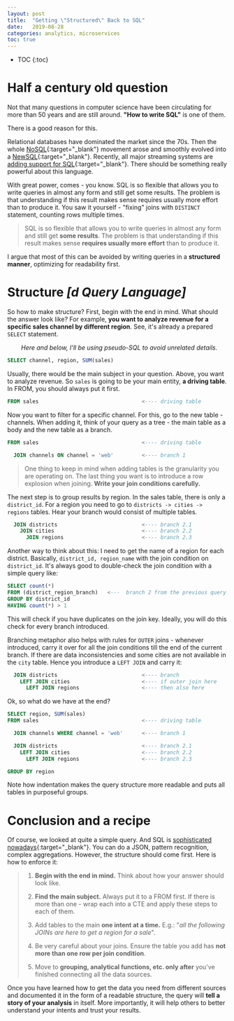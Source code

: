 ```yaml
---
layout: post
title:  "Getting \"Structured\" Back to SQL"
date:   2019-08-28
categories: analytics, microservices
toc: true
---
```

* TOC
{:toc}

# Half a century old question
Not that many questions in computer science have been circulating for more than 50 years and are still around. **"How to write SQL"** is one of them. 

There is a good reason for this. 

Relational databases have dominated the market since the 70s. Then the whole [NoSQL]{:target="_blank"} movement arose and smoothly evolved into a [NewSQL]{:target="_blank"}. Recently, all major streaming systems are [adding support for SQL]{:target="_blank"}. There should be something really powerful about this language.

With great power, comes - you know. SQL is so flexible that allows you to write queries in almost any form and still get some results. The problem is that understanding if this result makes sense requires usually more effort than to produce it. You saw it yourself - "fixing" joins with `DISTINCT` statement, counting rows multiple times. 

>SQL is so flexible that allows you to write queries in almost any form and still get **some results**. The problem is that understanding if this result makes sense **requires usually more effort** than to produce it.

I argue that most of this can be avoided by writing queries in a **structured manner**, optimizing for readability first.


# Structure _[d Query Language]_

So how to make structure? First, begin with the end in mind. What should the answer look like? For example, **you want to analyze revenue for a specific sales channel by different region**. See, it's already a prepared `SELECT` statement.

        _Here and below, I'll be using pseudo-SQL to avoid unrelated details._


```sql
SELECT channel, region, SUM(sales)
```

Usually, there would be the main subject in your question. Above, you want to analyze revenue. So `sales` is going to be your main entity, **a driving table**. In FROM, you should always put it first.

```sql
FROM sales                                 <---- driving table
```

Now you want to filter for a specific channel. For this, go to the new table - channels. When adding it, think of your query as a tree - the main table as a body and the new table as a branch.

```sql
FROM sales                                 <---- driving table

  JOIN channels ON channel = 'web'         <---- branch 1
```

>One thing to keep in mind when adding tables is the granularity you are operating on. The last thing you want is to introduce a row explosion when joining. **Write your join conditions carefully.**

The next step is to group results by region. In the sales table, there is only a `district_id`. For a region you need to go to `districts -> cities -> regions` tables. Hear your branch would consist of multiple tables.

```sql
  JOIN districts                           <---- branch 2.1
    JOIN cities                            <---- branch 2.2
      JOIN regions                         <---- branch 2.3
```

Another way to think about this: I need to get the name of a region for each district. Basically, `district_id, region_name` with the join condition on `district_id`. It's always good to double-check the join condition with a simple query like:

```sql
SELECT count(*)
FROM (district_region_branch)   <---  branch 2 from the previous query
GROUP BY district_id 
HAVING count(*) > 1
```

This will check if you have duplicates on the join key. Ideally, you will do this check for every branch introduced.

Branching metaphor also helps with rules for `OUTER` joins - whenever introduced, carry it over for all the join conditions till the end of the current branch. If there are data inconsistencies and some cities are not available in the `city` table. Hence you introduce a `LEFT JOIN` and carry it:

```sql
  JOIN districts                           <---- branch
    LEFT JOIN cities                       <---- if outer join here
      LEFT JOIN regions                    <---- then also here
```

Ok, so what do we have at the end?

```sql
SELECT region, SUM(sales)
FROM sales                                 <---- driving table

  JOIN channels WHERE channel = 'web'      <---- branch 1

  JOIN districts                           <---- branch 2.1
    LEFT JOIN cities                       <---- branch 2.2
      LEFT JOIN regions                    <---- branch 2.3

GROUP BY region
```

Note how indentation makes the query structure more readable and puts all tables in purposeful groups.

# Conclusion and a recipe
Of course, we looked at quite a simple query. And SQL is [sophisticated nowadays]{:target="_blank"}. You can do a JSON, pattern recognition, complex aggregations. However, the structure should come first. Here is how to enforce it:

>1. **Begin with the end in mind.** Think about how your answer should look like.
>
>2. **Find the main subject.** Always put it to a FROM first. If there is more than one - wrap each into a CTE and apply these steps to each of them.
>
>3. Add tables to the main **one intent at a time.** E.g.: "_all the following JOINs are here to get a region for a sale_".
>
>4. Be very careful about your joins. Ensure the table you add has **not more than one row per join condition**.
>
>5. Move to **grouping, analytical functions, etc. only after** you've finished connecting all the data sources.

Once you have learned how to get the data you need from different sources and documented it in the form of a readable structure, the query will **tell a story of your analysis** in itself. More importantly, it will help others to better understand your intents and trust your results.

[NewSQL]: https://en.wikipedia.org/wiki/NewSQL
[NoSQL]: https://en.wikipedia.org/wiki/NoSQL
[adding support for SQL]: https://arxiv.org/abs/1905.12133
[sophisticated nowadays]: https://en.wikipedia.org/wiki/SQL:2016